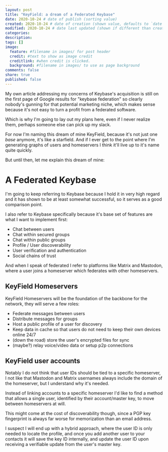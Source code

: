 ```yaml
---
layout: post
title: "KeyField: a dream of a Federated Keybase"
date: 2020-10-24 # date of publish (sorting value)
created: 2020-10-24 # date of creation (shown value, defaults to `date`)
modified: 2020-10-24 # date last updated (shown if different than created)
categories:
description:
tags: []
image:
  feature: #filename in images/ for post header
  credit: #text to show as image credit
  creditlink: #when credit is clicked.
  background: #filename in images/ to use as page background
comments: false
share: true
published: false
---
```


My own article addressing my concerns of Keybase's acquisition is still on the first page of Google results for "keybase federation" so clearly nobody's gunning for that potential marketing niche, which makes sense because it's not easy to turn a profit from a federated software.

Which is why I'm going to lay out my plans here, even if I never realize them, perhaps someone else can pick up my slack.

For now I'm naming this dream of mine KeyField, because it's not just one *base* anymore, it's like a starfield. And if I ever get to the point where I'm generating graphs of users and homeservers I think it'll live up to it's name quite quickly.

But until then, let me explain this dream of mine:


# A Federated Keybase

I'm going to keep referring to Keybase because I hold it in very high regard and it has shown to be at least somewhat successful, so it serves as a good comparison point.

I also refer to Keybase specifically because it's base set of features are what I want to implement first:

 - Chat between users
 - Chat within secured groups
 - Chat within public groups
 - Profile / User discoverability
 - User verification and authentication
 - Social chains of trust

And when I speak of federated I refer to platforms like Matrix and Mastodon, where a user joins a homeserver which federates with other homeservers.

## KeyField Homeservers

KeyField Homeservers will be the foundation of the backbone for the network, they will serve a few roles:

 - Federate messages between users
 - Distribute messages for groups
 - Host a public profile of a user for discovery
 - Keep data in cache so that users do not need to keep their own devices online 24/7
 - (down the road) store the user's encrypted files for sync
 - (maybe?) relay voice/video data or setup p2p connections

## KeyField user accounts

Notably I do not think that user IDs should be tied to a specific homeserver, I not like that Mastodon and Matrix usernames always include the domain of the homeserver, but I understand why it's needed.

Instead of linking accounts to a specific homeserver I'd like to find a method that allows a single user, identified by their account/master key, to move between homeservers at will.

This might come at the cost of discoverability though, since a PGP key fingerprint is always far worse for memorization than an email address.

I suspect I will end up with a hybrid approach, where the user ID is only needed to locate the profile, and once you add another user to your contacts it will save the key ID internally, and update the user ID upon receiving a verifiable update from the user's master key.
